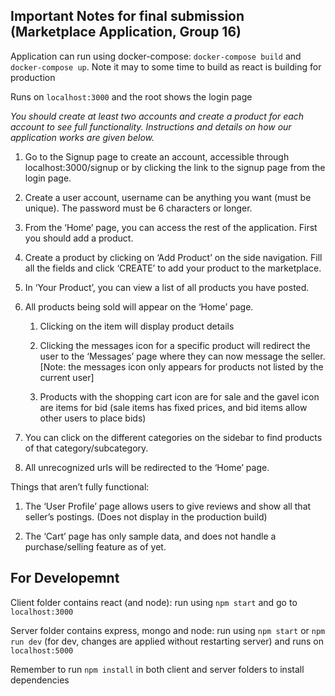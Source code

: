 ## Important Notes for final submission (Marketplace Application, Group 16)

Application can run using docker-compose: `docker-compose build` and `docker-compose up`. Note it may to some time to build as react is building for production

Runs on `localhost:3000` and the root shows the login page

*You should create at least two accounts and create a product for each account to see full functionality. Instructions and details on how our application works are given below.*

1. Go to the Signup page to create an account, accessible through localhost:3000/signup or by clicking the link to the signup page from the login page.

2. Create a user account, username can be anything you want (must be unique). The password must be 6 characters or longer. 

3. From the ‘Home’ page, you can access the rest of the application. First you should add a product. 

4. Create a product by clicking on ‘Add Product’ on the side navigation. Fill all the fields and click ‘CREATE’ to add your product to the marketplace.

5. In ‘Your Product’, you can view a list of all products you have posted.

6. All products being sold will appear on the ‘Home’ page.

   1. Clicking on the item will display product details 

   2. Clicking the messages icon for a specific product will redirect the user to the ‘Messages’ page where they can now message the seller. [Note: the messages icon only appears for products not listed by the current user]

   3. Products with the shopping cart icon are for sale and the gavel icon are items for bid (sale items has fixed prices, and bid items allow other users to place bids)

7. You can click on the different categories on the sidebar to find products of that category/subcategory.

8. All unrecognized urls will be redirected to the ‘Home’ page.

Things that aren’t fully functional:

1. The ‘User Profile’ page allows users to give reviews and show all that seller’s postings. (Does not display in the production build)

2. The ‘Cart’ page has only sample data, and does not handle a purchase/selling feature as of yet.

## For Developemnt

Client folder contains react (and node): run using `npm start` and go to `localhost:3000`

Server folder contains express, mongo and node: run using `npm start` or `npm run dev` (for dev, changes are applied without restarting server) and runs on `localhost:5000`

Remember to run `npm install` in both client and server folders to install dependencies